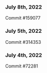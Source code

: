 ### July 8th, 2022

Commit #159077

### July 5th, 2022

Commit #314353


### July 4th, 2022

Commit #72281
